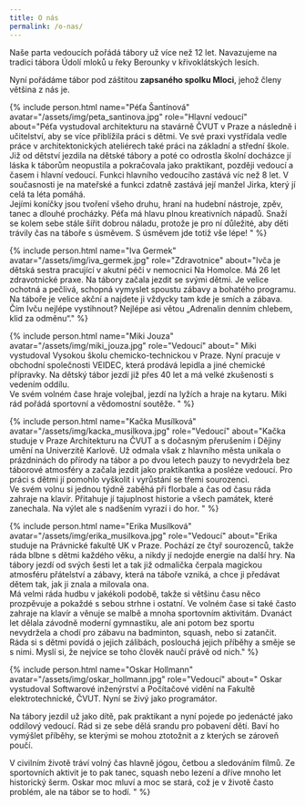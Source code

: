 ```yaml
---
title: O nás
permalink: /o-nas/
---
```


Naše parta vedoucích pořádá tábory už více než 12 let. Navazujeme na tradici
tábora Údolí mloků u řeky Berounky v křivoklátských lesích.

Nyní pořádáme tábor pod záštitou **zapsaného spolku Mloci**, jehož členy většina z nás je.

{% include person.html
  name="Péťa Šantínová"
  avatar="/assets/img/peta_santinova.jpg"
  role="Hlavní vedoucí"
  about="Péťa vystudoval architekturu na stavárně ČVUT v Praze a následně i učitelství, aby se více přiblížila práci s dětmi. Ve své praxi vystřídala vedle práce v architektonických ateliérech také práci na základní a střední škole.
<br>
Již od dětství jezdila na dětské tábory a poté co odrostla školní docházce jí láska k táborům neopustila a pokračovala jako praktikant, později vedoucí a časem i hlavní vedoucí. Funkci hlavního vedoucího zastává víc než 8 let. V současnosti je na mateřské a funkci zdatně zastává její manžel Jirka, který jí celá ta léta pomáhá.
<br>
Jejími koníčky jsou tvoření všeho druhu, hraní na hudební nástroje, zpěv, tanec a dlouhé procházky. Péťa má hlavu plnou kreativních nápadů. Snaží se kolem sebe stále šířit dobrou náladu, protože je pro ní důležité, aby děti trávily čas na táboře s úsměvem. S úsměvem jde totiž vše lépe! " %}

{% include person.html
  name="Iva Germek"
  avatar="/assets/img/iva_germek.jpg"
  role="Zdravotnice"
  about="Ivča je dětská sestra pracující v akutní péči v nemocnici Na Homolce. Má 26 let zdravotnické praxe. Na tábory začala jezdit se svými dětmi. Je velice ochotná a pečlivá, schopná vymyslet spoustu zábavy a bohatého programu. Na táboře je velice akční a najdete ji vždycky tam kde je smích a zábava.
Čím Ivču nejlépe vystihnout? Nejlépe asi větou „Adrenalin denním chlebem, klid za odměnu“." %}

{% include person.html
  name="Miki Jouza"
  avatar="/assets/img/miki_jouza.jpg"
  role="Vedoucí"
  about=" Miki vystudoval Vysokou školu chemicko-technickou v Praze. Nyní pracuje v obchodní společnosti VEIDEC, která prodává lepidla a jiné chemické přípravky.  Na dětský tábor jezdí již přes 40 let a má velké zkušenosti s vedením oddílu.
<br>Ve svém volném čase hraje volejbal, jezdí na lyžích a hraje na kytaru. Miki rád pořádá sportovní a vědomostní soutěže. " %}

{% include person.html
  name="Kačka Musílková"
  avatar="/assets/img/kacka_musilkova.jpg"
  role="Vedoucí"
  about="Kačka studuje v Praze Architekturu na ČVUT a s dočasným přerušením i Dějiny umění na Univerzitě Karlově. Už odmala však z hlavního města unikala o prázdninách do přírody na tábor a po dvou letech pauzy to nevydržela bez táborové atmosféry a začala jezdit jako praktikantka a posléze vedoucí. Pro práci s dětmi jí pomohlo vyškolit i vyrůstání se třemi sourozenci.
<br>
Ve svém volnu si jednou týdně zaběhá při florbale a čas od času ráda zahraje na klavír. Přitahuje jí tajuplnost historie a všech památek, které zanechala. Na výlet ale s nadšením vyrazí i do hor. " %}

{% include person.html
  name="Erika Musílková"
  avatar="/assets/img/erika_musilkova.jpg"
  role="Vedoucí"
  about="Erika studuje na Právnické fakultě UK v Praze. Pochází ze čtyř sourozenců, takže ráda blbne s dětmi každého věku, a nikdy jí nedojde energie na další hry.
Na tábory jezdí od svých šesti let a tak již odmalička čerpala magickou atmosféru přátelství a zábavy, která na táboře vzniká, a chce ji předávat dětem tak, jak ji znala a milovala ona. <br>
Má velmi ráda hudbu v jakékoli podobě, takže si většinu času něco prozpěvuje a pokaždé s sebou strhne i ostatní. Ve volném čase si také často zahraje na klavír a věnuje se malbě a mnoha sportovním aktivitám. Dvanáct let dělala závodně moderní gymnastiku, ale ani potom bez sportu nevydržela a chodí pro zábavu na badminton, squash, nebo si zatančit.<br>
Ráda si s dětmi povídá o jejich zálibách, poslouchá jejich příběhy a směje se s nimi. Myslí si, že nejvíce se toho člověk naučí právě od nich." %}

{% include person.html
  name="Oskar Hollmann"
  avatar="/assets/img/oskar_hollmann.jpg"
  role="Vedoucí"
  about=" Oskar vystudoval Softwarové inženýrství a Počítačové vidění na Fakultě elektrotechnické, ČVUT. Nyní se živý jako programátor.

Na tábory jezdil už jako dítě, pak praktikant a nyní pojede po jedenácté jako oddílový vedoucí. Rád si ze sebe dělá srandu pro pobavení dětí. Baví ho vymýšlet příběhy, se kterými se mohou ztotožnit a z kterých se zároveň poučí.

V civilním životě tráví volný čas hlavně jógou, četbou a sledováním filmů. Ze sportovních aktivit je to pak tanec, squash nebo lezení a dříve mnoho let historický šerm. Oskar moc mluví a moc se stará, což je v životě často problém, ale na tábor se to hodí. " %}
